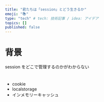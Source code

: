 ```yaml
---
title: "君たちは「session」とどう生きるか"
emoji: "📚"
type: "tech" # tech: 技術記事 / idea: アイデア
topics: []
published: false
---
```


# 背景

session をどこで管理するのかがわからない

#

- cookie
- localstorage
- インメモリーキャッシュ
